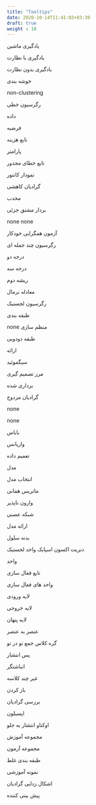 ```yaml
---
title: "Tooltips"
date: 2020-10-14T11:41:03+03:30
draft: true
weight : 10
---
```


<span class="top-dict" data-tipso="Machine Learning">یادگیری ماشین</span>

<span class="top-dict" data-tipso="supervised learning">یادگیری با نظارت</span>

<span class="top-dict" data-tipso="unsupervised learning">یادگیری بدون نظارت</span>


<span class="top-dict" data-tipso=""></span>

<span class="top-dict" data-tipso=""></span>

<span class="top-dict" data-tipso="clustering">خوشه بندی</span>

<span class="top-dict" data-tipso="non-clustering">non-clustering</span>

<span class="top-dict" data-tipso="linear-regression">رگرسیون خطی</span>

<span class="top-dict" data-tipso="data">داده</span>

<span class="top-dict" data-tipso="hypothesis">فرضیه</span>

<span class="top-dict" data-tipso="cost function">تابع هزینه</span>

<span class="top-dict" data-tipso="parametr">پارامتر</span>

<span class="top-dict" data-tipso="squared error function">تابع خطای مجذور</span>

<span class="top-dict" data-tipso="contour plot">نمودار کانتور</span>

<span class="top-dict" data-tipso="gradient descent">گرادیان کاهشی</span>

<span class="top-dict" data-tipso="convex">محدب</span>

<span class="top-dict" data-tipso="vector">بردار</span>
<span class="top-dict" data-tipso="partial derivative">مشتق جزئی</span>

<span class="top-dict" data-tipso="feature scaling">none</span>
<span class="top-dict" data-tipso="mean normalization">none</span>

<span class="top-dict" data-tipso="automatic convergence test">آزمون همگرایی خودکار</span>

<span class="top-dict" data-tipso="polynomial regression">رگرسیون چند جمله ای</span>

<span class="top-dict" data-tipso="quadratic">درجه دو</span>

<span class="top-dict" data-tipso="cubic">درجه سه</span>

<span class="top-dict" data-tipso="square root">ریشه دوم</span>

<span class="top-dict" data-tipso="normal equation">معادله نرمال</span>

<span class="top-dict" data-tipso="logistic regression">رگرسیون لجستیک</span>

<span class="top-dict" data-tipso="classification">طبقه بندی</span>

<span class="top-dict" data-tipso="overfit">none</span>
<span class="top-dict" data-tipso="regularization">منظم سازی</span>

<span class="top-dict" data-tipso="binary classification">طبقه دودویی</span>

<span class="top-dict" data-tipso="representation">ارائه</span>

<span class="top-dict" data-tipso="sigmoid">سیگموئید</span>

<span class="top-dict" data-tipso="decision boundary">مرز تصمیم گیری</span>

<span class="top-dict" data-tipso="vectorized">برداری شده</span>

<span class="top-dict" data-tipso="conjugate gradient">گرادیان مزدوج</span>

<span class="top-dict" data-tipso="underfitting">none</span>

<span class="top-dict" data-tipso="fit">none</span>

<span class="top-dict" data-tipso="bias">بایاس</span>

<span class="top-dict" data-tipso="variance">واریانس</span>

<span class="top-dict" data-tipso="generalize">تعمیم داده</span>

<span class="top-dict" data-tipso="model">مدل</span>

<span class="top-dict" data-tipso="model selection">انتخاب مدل</span>

<span class="top-dict" data-tipso="identity matrix">ماتریس همانی</span>

<span class="top-dict" data-tipso="non-invertible">وارون ناپذیر</span>

<span class="top-dict" data-tipso="neural network">شبکه عصبی</span>

<span class="top-dict" data-tipso="model representation">ارائه مدل</span>

<span class="top-dict" data-tipso="cell body">بدنه سلول</span>

<span class="top-dict" data-tipso="dendrites">دنریت</span>
<span class="top-dict" data-tipso="axon">اکسون</span>
<span class="top-dict" data-tipso="spikes">اسپایک</span>
<span class="top-dict" data-tipso="logistic unit">واحد لجستیک</span>

<span class="top-dict" data-tipso="unit">واحد</span>

<span class="top-dict" data-tipso="activation function">تابع فعال سازی</span>

<span class="top-dict" data-tipso="activation units">واحد های فعال سازی</span>

<span class="top-dict" data-tipso="input layer">لایه ورودی</span>

<span class="top-dict" data-tipso="output layer">لایه خروجی</span>

<span class="top-dict" data-tipso="hidden layers">لایه پنهان</span>

<span class="top-dict" data-tipso="element-wise">عنصر به عنصر</span>

<span class="top-dict" data-tipso="node">گره</span>
<span class="top-dict" data-tipso="class">کلاس</span>
<span class="top-dict" data-tipso="nested summation">جمع تو در تو</span>

<span class="top-dict" data-tipso="backpropagation">پس انتشار</span>

<span class="top-dict" data-tipso="accumulator">انباشتگر</span>

<span class="top-dict" data-tipso="non-multiclass">غیر چند کلاسه</span>

<span class="top-dict" data-tipso="unroll">باز کردن</span>

<span class="top-dict" data-tipso="gradient checking">بررسی گرادیان</span>

<span class="top-dict" data-tipso="epsilon">اپسیلون</span>

<span class="top-dict" data-tipso="octave">اوکتاو</span>
<span class="top-dict" data-tipso="forward propagation">انتشار به جلو</span>

<span class="top-dict" data-tipso="training set">مجموعه آموزش</span>

<span class="top-dict" data-tipso="test set">مجموعه آزمون</span>

<span class="top-dict" data-tipso="misclassification">طبقه بندی غلط</span>

<span class="top-dict" data-tipso="training example">نمونه آموزشی</span>

<span class="top-dict" data-tipso="debugging gradient">اشکال زدایی گرادیان</span>

<span class="top-dict" data-tipso="predictor">پیش بینی کننده</span>

<span class="top-dict" data-tipso=""></span>